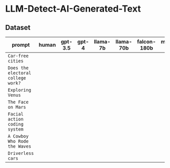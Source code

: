 # LLM-Detect-AI-Generated-Text

## Dataset

| prompt | human | gpt-3.5 | gpt-4 | llama-7b | llama-70b | falcon-180b | mistral-7b | claude |
| ---- | ---- | ---- | ---- | ---- | ---- | ---- | ---- | ---- |
| `Car-free cities` |
| `Does the electoral college work?` |
| `Exploring Venus` |
| `The Face on Mars` |
| `Facial action coding system` |
| `A Cowboy Who Rode the Waves` |
| `Driverless cars` |
